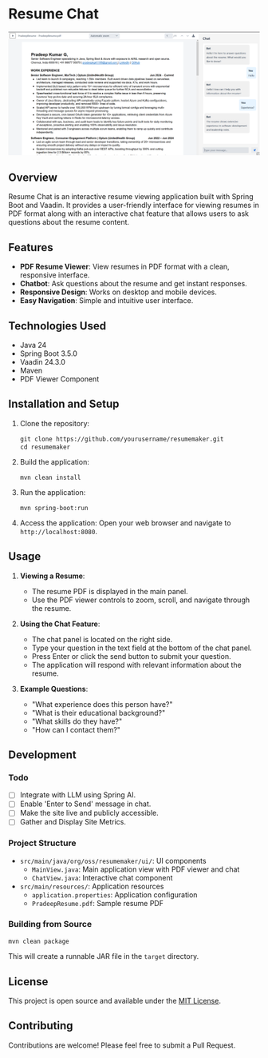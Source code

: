 # Resume Chat

![Site Screenshot](assets/img.png)

## Overview

Resume Chat is an interactive resume viewing application built with Spring Boot and Vaadin. It provides a user-friendly interface for viewing resumes in PDF format along with an interactive chat feature that allows users to ask questions about the resume content.

## Features

- **PDF Resume Viewer**: View resumes in PDF format with a clean, responsive interface.
- **Chatbot**: Ask questions about the resume and get instant responses.
- **Responsive Design**: Works on desktop and mobile devices.
- **Easy Navigation**: Simple and intuitive user interface.

## Technologies Used

- Java 24
- Spring Boot 3.5.0
- Vaadin 24.3.0
- Maven
- PDF Viewer Component

## Installation and Setup

1. Clone the repository:
   ```
   git clone https://github.com/yourusername/resumemaker.git
   cd resumemaker
   ```

2. Build the application:
   ```
   mvn clean install
   ```

3. Run the application:
   ```
   mvn spring-boot:run
   ```

4. Access the application:
   Open your web browser and navigate to `http://localhost:8080`.

## Usage

1. **Viewing a Resume**:
   - The resume PDF is displayed in the main panel.
   - Use the PDF viewer controls to zoom, scroll, and navigate through the resume.

2. **Using the Chat Feature**:
   - The chat panel is located on the right side.
   - Type your question in the text field at the bottom of the chat panel.
   - Press Enter or click the send button to submit your question.
   - The application will respond with relevant information about the resume.

3. **Example Questions**:
   - "What experience does this person have?"
   - "What is their educational background?"
   - "What skills do they have?"
   - "How can I contact them?"

## Development

### Todo
- [ ] Integrate with LLM using Spring AI.
- [ ] Enable 'Enter to Send' message in chat.
- [ ] Make the site live and publicly accessible.
- [ ] Gather and Display Site Metrics.

### Project Structure

- `src/main/java/org/oss/resumemaker/ui/`: UI components
  - `MainView.java`: Main application view with PDF viewer and chat
  - `ChatView.java`: Interactive chat component
- `src/main/resources/`: Application resources
  - `application.properties`: Application configuration
  - `PradeepResume.pdf`: Sample resume PDF

### Building from Source

```
mvn clean package
```

This will create a runnable JAR file in the `target` directory.

## License

This project is open source and available under the [MIT License](LICENSE).

## Contributing

Contributions are welcome! Please feel free to submit a Pull Request.